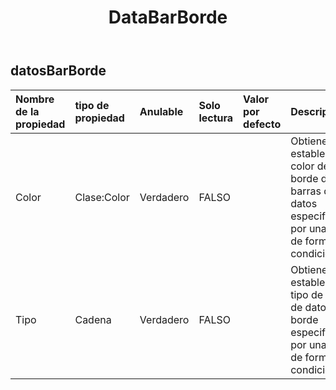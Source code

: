 ﻿---
title: DataBarBorde
second_title: Aspose.Cells Cloud Documen
type: docs
url: /es/specification/model/databarborder/
description: "Aspose.Cells Especificación del modelo de nube: DataBarBorder. Maneje sin esfuerzo Excel y otros documentos de hoja de cálculo con funciones como abrir, generar, editar, dividir, fusionar, comparar y convertir."
weight: 50
---
## **datosBarBorde**

 

| Nombre de la propiedad| tipo de propiedad| Anulable| Solo lectura| Valor por defecto| Descripción|
|:- |:- |:- |:- |:- |:- |
| Color| Clase:Color| Verdadero| FALSO|| Obtiene o establece el color del borde de las barras de datos especificadas por una regla de formato condicional.|
| Tipo| Cadena| Verdadero| FALSO|| Obtiene o establece el tipo de barras de datos del borde especificado por una regla de formato condicional.|

